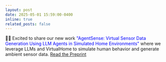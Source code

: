 ```yaml
---
layout: post
date: 2025-05-01 15:59:00-0400
inline: true
related_posts: false
---
```


🎉📄 Excited to share our new work <span style="color:blue"> "AgentSense: Virtual Sensor Data Generation Using LLM Agents in Simulated Home Environments" </span>  where we leverage LLMs and VirtualHome to simulate human behavior and generate ambient sensor data. [Read the Preprint](https://arxiv.org/pdf/2506.11773)
